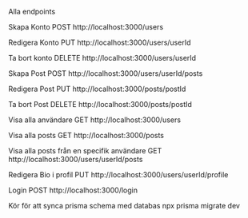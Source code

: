 Alla endpoints

Skapa Konto
POST  http://localhost:3000/users

Redigera Konto
PUT   http://localhost:3000/users/userId

Ta bort konto
DELETE  http://localhost:3000/users/userId

Skapa Post 
POST  http://localhost:3000/users/userId/posts

Redigera Post 
PUT   http://localhost:3000/posts/postId

Ta bort Post 
DELETE http://localhost:3000/posts/postId

Visa alla användare 
GET   http://localhost:3000/users

Visa alla posts
GET   http://localhost:3000/posts

Visa alla posts från en specifik användare
GET   http://localhost:3000/users/userId/posts

Redigera Bio i profil
PUT   http://localhost:3000/users/userId/profile

Login
POST  http://localhost:3000/login


Kör för att synca prisma schema med databas
npx prisma migrate dev